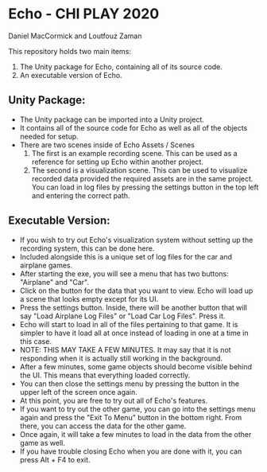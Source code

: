 # Echo - CHI PLAY 2020
Daniel MacCormick and Loutfouz Zaman

This repository holds two main items:

1) The Unity package for Echo, containing all of its source code.
2) An executable version of Echo.

Unity Package:
-----------
- The Unity package can be imported into a Unity project.
- It contains all of the source code for Echo as well as all of the objects needed for setup.
- There are two scenes inside of Echo Assets / Scenes
	1) The first is an example recording scene. This can be used as a reference for setting up Echo within another project.
	2) The second is a visualization scene. This can be used to visualize recorded data provided the required assets are in the same project. You can load in log files by pressing the settings button in the top left and entering the correct path.

Executable Version:
-----------
- If you wish to try out Echo's visualization system without setting up the recording system, this can be done here.
- Included alongside this is a unique set of log files for the car and airplane games.
- After starting the exe, you will see a menu that has two buttons: "Airplane" and "Car".
- Click on the button for the data that you want to view. Echo will load up a scene that looks empty except for its UI.
- Press the settings button. Inside, there will be another button that will say "Load Airplane Log Files" or "Load Car Log Files". Press it.
- Echo will start to load in all of the files pertaining to that game. It is simpler to have it load all at once instead of loading in one at a time in this case.
- NOTE: THIS MAY TAKE A FEW MINUTES. It may say that it is not responding when it is actually still working in the background. 
- After a few minutes, some game objects should become visible behind the UI. This means that everything loaded correctly.
- You can then close the settings menu by pressing the button in the upper left of the screen once again. 
- At this point, you are free to try out all of Echo's features.
- If you want to try out the other game, you can go into the settings menu again and press the "Exit To Menu" button in the bottom right. From there, you can access the data for the other game.
- Once again, it will take a few minutes to load in the data from the other game as well.
- If you have trouble closing Echo when you are done with it, you can press Alt + F4 to exit.
 